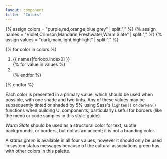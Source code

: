 ```yaml
---
layout: component
title:  "Colors"
---
```


{% assign colors = "purple,red,orange,blue,grey" | split:"," %}
{% assign names = "Violet,Crimson,Mandarin,Freshwater,Warm Slate" | split:"," %}
{% assign values = "dark,main,light,highlight" | split:"," %}

<div class="styleguide-swatches">
  {% for color in colors %}
  <ol class="{{ color }}">
    <li class="title">
      {{ names[forloop.index0] }}
    </li>
    {% for value in values %}
      <li class="{{ value }}">
        <span></span>
        <div class="accent high"></div>
        <div class="accent low"></div>
      </li>
    {% endfor %}
  </ol>
  {% endfor %}
</div>

Each color is presented in a primary value, which should be used when possible,
with one shade and two tints. Any of these values may be subsequently tinted or
shaded by 5% using Sass's `lighten()` or `darken()` functions when building UI
components, particularly useful for borders (like the menu or code samples in
this style guide).

_Warm Slate_ should be used as a structural color for text, subtle backgrounds,
or borders, but not as an accent; it is not a branding color.

A <em class="status-green">status green</em> is available in all four values,
however it should only be used in system status messages because of the
cultural associations green has with other colors in this palette.
